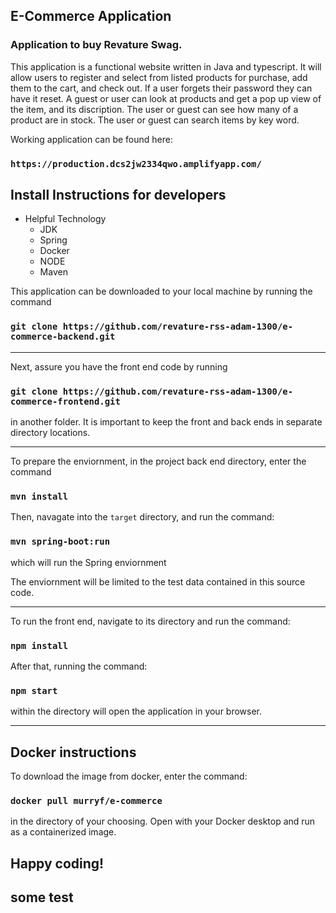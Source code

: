 ## E-Commerce Application

### Application to buy Revature Swag. 

This application is a functional website written in Java and typescript. It will allow users to register and select from listed products for purchase, add them to the cart, and check out. If a user forgets their password they can have it reset. A guest or user can look at products and get a pop up view of the item, and its discription. The user or guest can see how many of a product are in stock. The user or guest can search items by key word.

Working application can be found here:
### `https://production.dcs2jw2334qwo.amplifyapp.com/`

## Install Instructions for developers
- Helpful Technology
  - JDK 
  - Spring
  - Docker
  - NODE
  - Maven

This application can be downloaded to your local machine by running the command
### `git clone https://github.com/revature-rss-adam-1300/e-commerce-backend.git`
-----------
Next, assure you have the front end code by running 
### `git clone https://github.com/revature-rss-adam-1300/e-commerce-frontend.git`

in another folder. It is important to keep the front and back ends in separate directory locations.


-----------
To prepare the enviornment, in the project back end directory, enter the command
### `mvn install`

Then, navagate into the `target` directory, and run the command:
### `mvn spring-boot:run`
which will run the Spring enviornment

The enviornment will be limited to the test data contained in this source code. 


----------
To run the front end, navigate to its directory and run the command:
### `npm install`
After that, running the command:
### `npm start` 
within the directory will open the application in your browser. 

----------
## Docker instructions
To download the image from docker, enter the command:
### `docker pull murryf/e-commerce`

in the directory of your choosing. Open with your Docker desktop and run as a containerized image.


## Happy coding!

## some test
